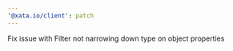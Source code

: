 ```yaml
---
'@xata.io/client': patch
---
```


Fix issue with Filter<T> not narrowing down type on object properties

